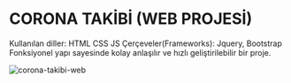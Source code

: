 # CORONA TAKİBİ (WEB PROJESİ)
Kullanılan diller: HTML CSS JS
Çerçeveler(Frameworks): Jquery, Bootstrap
Fonksiyonel yapı sayesinde kolay anlaşılır ve hızlı geliştirilebilir bir proje.

![corona-takibi-web](https://github.com/[emircan-sahin]/[corona-takibi]/blob/[main]/screenshots/corona-screenshot.png?raw=true)
